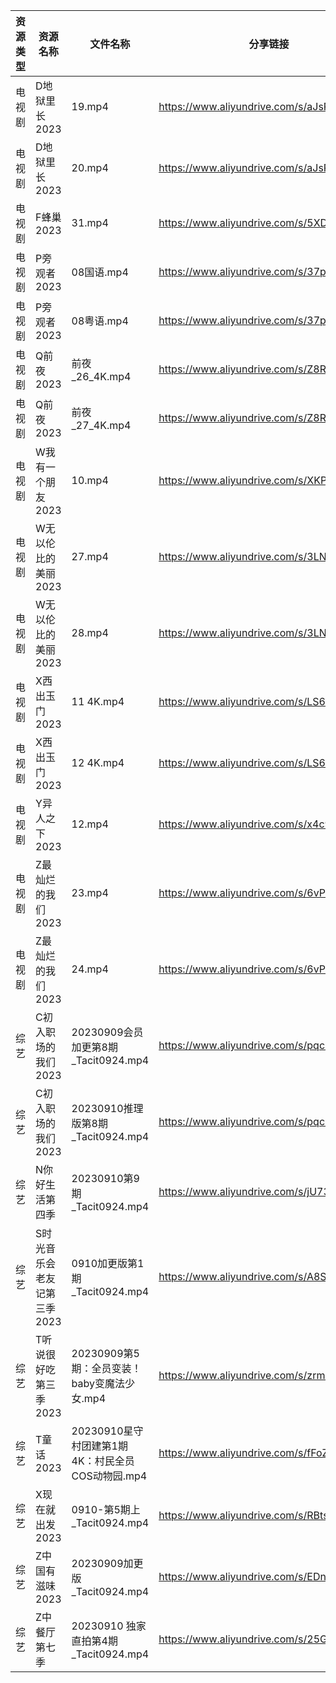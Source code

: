 | 资源类型 | 资源名称             | 文件名称                              | 分享链接                                      | 更新时间       |
| ---- | ---------------- | --------------------------------- | ----------------------------------------- | ---------- |
| 电视剧  | D地狱里长2023        | 19.mp4                            | https://www.aliyundrive.com/s/aJsRiLaH982 | 2023-09-11 |
| 电视剧  | D地狱里长2023        | 20.mp4                            | https://www.aliyundrive.com/s/aJsRiLaH982 | 2023-09-11 |
| 电视剧  | F蜂巢2023          | 31.mp4                            | https://www.aliyundrive.com/s/5XDFM5Edxba | 2023-09-11 |
| 电视剧  | P旁观者2023         | 08国语.mp4                          | https://www.aliyundrive.com/s/37pqFfWTwos | 2023-09-11 |
| 电视剧  | P旁观者2023         | 08粤语.mp4                          | https://www.aliyundrive.com/s/37pqFfWTwos | 2023-09-11 |
| 电视剧  | Q前夜2023          | 前夜_26_4K.mp4                      | https://www.aliyundrive.com/s/Z8RY9qPcmgX | 2023-09-11 |
| 电视剧  | Q前夜2023          | 前夜_27_4K.mp4                      | https://www.aliyundrive.com/s/Z8RY9qPcmgX | 2023-09-11 |
| 电视剧  | W我有一个朋友2023      | 10.mp4                            | https://www.aliyundrive.com/s/XKPwiseqWcd | 2023-09-11 |
| 电视剧  | W无以伦比的美丽2023     | 27.mp4                            | https://www.aliyundrive.com/s/3LNxF1pwKnT | 2023-09-11 |
| 电视剧  | W无以伦比的美丽2023     | 28.mp4                            | https://www.aliyundrive.com/s/3LNxF1pwKnT | 2023-09-11 |
| 电视剧  | X西出玉门2023        | 11 4K.mp4                         | https://www.aliyundrive.com/s/LS6RVyLuhC7 | 2023-09-11 |
| 电视剧  | X西出玉门2023        | 12 4K.mp4                         | https://www.aliyundrive.com/s/LS6RVyLuhC7 | 2023-09-11 |
| 电视剧  | Y异人之下2023        | 12.mp4                            | https://www.aliyundrive.com/s/x4c9VAmpoeU | 2023-09-11 |
| 电视剧  | Z最灿烂的我们2023      | 23.mp4                            | https://www.aliyundrive.com/s/6vPRBkMxLP1 | 2023-09-11 |
| 电视剧  | Z最灿烂的我们2023      | 24.mp4                            | https://www.aliyundrive.com/s/6vPRBkMxLP1 | 2023-09-11 |
| 综艺   | C初入职场的我们2023     | 20230909会员加更第8期_Tacit0924.mp4     | https://www.aliyundrive.com/s/pqc7pqfCNxC | 2023-09-11 |
| 综艺   | C初入职场的我们2023     | 20230910推理版第8期_Tacit0924.mp4      | https://www.aliyundrive.com/s/pqc7pqfCNxC | 2023-09-11 |
| 综艺   | N你好生活第四季         | 20230910第9期_Tacit0924.mp4         | https://www.aliyundrive.com/s/jU73GgvZa9y | 2023-09-11 |
| 综艺   | S时光音乐会老友记第三季2023 | 0910加更版第1期_Tacit0924.mp4          | https://www.aliyundrive.com/s/A8SsNUgtosB | 2023-09-11 |
| 综艺   | T听说很好吃第三季2023    | 20230909第5期：全员变装！baby变魔法少女.mp4    | https://www.aliyundrive.com/s/zrmdKoZKkB6 | 2023-09-11 |
| 综艺   | T童话2023          | 20230910星守村团建第1期4K：村民全员COS动物园.mp4 | https://www.aliyundrive.com/s/fFoZet5PGkd | 2023-09-11 |
| 综艺   | X现在就出发2023       | 0910-第5期上_Tacit0924.mp4           | https://www.aliyundrive.com/s/RBtsDZX8Y3n | 2023-09-11 |
| 综艺   | Z中国有滋味2023       | 20230909加更版_Tacit0924.mp4         | https://www.aliyundrive.com/s/EDni6GQcnsU | 2023-09-11 |
| 综艺   | Z中餐厅第七季          | 20230910 独家直拍第4期_Tacit0924.mp4    | https://www.aliyundrive.com/s/25GFy8VFsb6 | 2023-09-11 |
